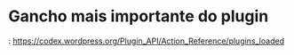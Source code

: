 # Gancho mais importante do plugin
: https://codex.wordpress.org/Plugin_API/Action_Reference/plugins_loaded

